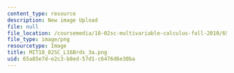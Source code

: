 ```yaml
---
content_type: resource
description: New image Upload
file: null
file_location: /coursemedia/18-02sc-multivariable-calculus-fall-2010/65a85e7de2c3b8ed57d1c6476d6e30ba_MIT18_02SC_L16Brds_3a.png
file_type: image/png
resourcetype: Image
title: MIT18_02SC_L16Brds_3a.png
uid: 65a85e7d-e2c3-b8ed-57d1-c6476d6e30ba
---
```

